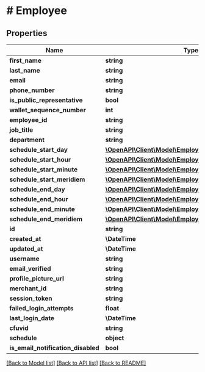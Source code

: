 # # Employee

## Properties

Name | Type | Description | Notes
------------ | ------------- | ------------- | -------------
**first_name** | **string** |  |
**last_name** | **string** |  |
**email** | **string** |  |
**phone_number** | **string** |  |
**is_public_representative** | **bool** |  |
**wallet_sequence_number** | **int** |  |
**employee_id** | **string** |  |
**job_title** | **string** |  |
**department** | **string** |  |
**schedule_start_day** | [**\OpenAPI\Client\Model\EmployeeScheduleStartDay**](EmployeeScheduleStartDay.md) |  | [optional]
**schedule_start_hour** | [**\OpenAPI\Client\Model\EmployeeScheduleStartHour**](EmployeeScheduleStartHour.md) |  | [optional]
**schedule_start_minute** | [**\OpenAPI\Client\Model\EmployeeScheduleStartMinute**](EmployeeScheduleStartMinute.md) |  | [optional]
**schedule_start_meridiem** | [**\OpenAPI\Client\Model\EmployeeScheduleStartMeridiem**](EmployeeScheduleStartMeridiem.md) |  | [optional]
**schedule_end_day** | [**\OpenAPI\Client\Model\EmployeeScheduleStartDay**](EmployeeScheduleStartDay.md) |  | [optional]
**schedule_end_hour** | [**\OpenAPI\Client\Model\EmployeeScheduleStartHour**](EmployeeScheduleStartHour.md) |  | [optional]
**schedule_end_minute** | [**\OpenAPI\Client\Model\EmployeeScheduleStartMinute**](EmployeeScheduleStartMinute.md) |  | [optional]
**schedule_end_meridiem** | [**\OpenAPI\Client\Model\EmployeeScheduleStartMeridiem**](EmployeeScheduleStartMeridiem.md) |  | [optional]
**id** | **string** |  |
**created_at** | **\DateTime** |  |
**updated_at** | **\DateTime** |  |
**username** | **string** |  |
**email_verified** | **string** |  |
**profile_picture_url** | **string** |  |
**merchant_id** | **string** |  |
**session_token** | **string** |  |
**failed_login_attempts** | **float** |  | [optional]
**last_login_date** | **\DateTime** |  | [optional]
**cfuvid** | **string** |  | [optional]
**schedule** | **object** |  | [optional]
**is_email_notification_disabled** | **bool** |  | [optional]

[[Back to Model list]](../../README.md#models) [[Back to API list]](../../README.md#endpoints) [[Back to README]](../../README.md)
